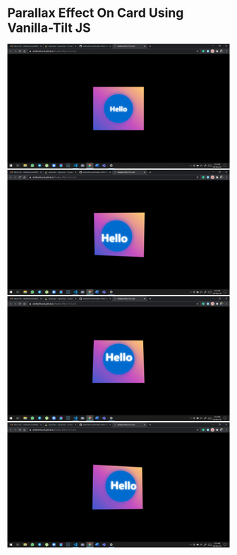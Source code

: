 # Parallax Effect On Card Using Vanilla-Tilt JS

![](Screenshot%20(92).png)
![](Screenshot%20(93).png)
![](Screenshot%20(94).png)
![](Screenshot%20(95).png)
